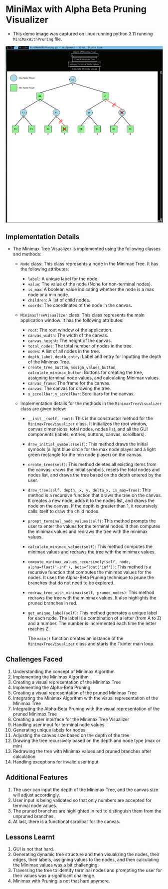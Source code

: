 # MiniMax with Alpha Beta Pruning Visualizer

- This demo image was captured on linux running python 3.11 running `MiniMaxWithPruning` file.

![demo-image](./images/demo.png)

## Implementation Details

- The Minimax Tree Visualizer is implemented using the following classes and methods:
  - `Node` class: This class represents a node in the Minimax Tree. It has the following attributes:
    - `label`: A unique label for the node.
    - `value`: The value of the node (None for non-terminal nodes).
    - `is_max`: A boolean value indicating whether the node is a max node or a min node.
    - `children`: A list of child nodes.
    - `coords`: The coordinates of the node in the canvas.
  - `MinimaxTreeVisualizer` class: This class represents the main application window. It has the following attributes:
    - `root`: The root window of the application.
    - `canvas_width`: The width of the canvas.
    - `canvas_height`: The height of the canvas.
    - `total_nodes`: The total number of nodes in the tree.
    - `nodes`: A list of all nodes in the tree.
    - `depth_label`, `depth_entry`: Label and entry for inputting the depth of the Minimax Tree.
    - `create_tree_button`, `assign_values_button`, `calculate_minimax_button`: Buttons for creating the tree, assigning terminal node values, and calculating Minimax values.
    - `canvas_frame`: The frame for the canvas.
    - `canvas`: The canvas for drawing the tree.
    - `x_scrollbar`, `y_scrollbar`: Scrollbars for the canvas.

  - Implementation details for the methods in the `MinimaxTreeVisualizer` class are given below:

    - `__init__(self, root)`: This is the constructor method for the `MinimaxTreeVisualizer` class. It initializes the root window, canvas dimensions, total nodes, nodes list, and all the GUI components (labels, entries, buttons, canvas, scrollbars).

    - `draw_initial_symbols(self)`: This method draws the initial symbols (a light blue circle for the max node player and a light green rectangle for the min node player) on the canvas.

    - `create_tree(self)`: This method deletes all existing items from the canvas, draws the initial symbols, resets the total nodes and nodes list, and draws the tree based on the depth entered by the user.

    - `draw_tree(self, depth, x, y, delta_x, is_max=True)`: This method is a recursive function that draws the tree on the canvas. It creates a new node, adds it to the nodes list, and draws the node on the canvas. If the depth is greater than 1, it recursively calls itself to draw the child nodes.

    - `prompt_terminal_node_values(self)`: This method prompts the user to enter the values for the terminal nodes. It then computes the minimax values and redraws the tree with the minimax values.

    - `calculate_minimax_values(self)`: This method computes the minimax values and redraws the tree with the minimax values.

    - `compute_minimax_values_recursively(self, node, alpha=float('-inf'), beta=float('inf'))`: This method is a recursive function that computes the minimax values for the nodes. It uses the Alpha-Beta Pruning technique to prune the branches that do not need to be explored.

    - `redraw_tree_with_minimax(self, pruned_nodes)`: This method redraws the tree with the minimax values. It also highlights the pruned branches in red.

    - `get_unique_label(self)`: This method generates a unique label for each node. The label is a combination of a letter (from A to Z) and a number. The number is incremented each time the letter reaches Z.

        The `main()` function creates an instance of the `MinimaxTreeVisualizer` class and starts the Tkinter main loop.

## Challenges Faced

1. Understanding the concept of Minimax Algorithm
2. Implementing the Minimax Algorithm
3. Creating a visual representation of the Minimax Tree
4. Implementing the Alpha-Beta Pruning
5. Creating a visual representation of the pruned Minimax Tree
6. Integrating the Minimax Algorithm with the visual representation of the Minimax Tree
7. Integrating the Alpha-Beta Pruning with the visual representation of the pruned Minimax Tree
8. Creating a user interface for the Minimax Tree Visualizer
9. Handling user input for terminal node values
10. Generating unique labels for nodes
11. Adjusting the canvas size based on the depth of the tree
12. Drawing the tree recursively based on the depth and node type (max or min)
13. Redrawing the tree with Minimax values and pruned branches after calculation
14. Handling exceptions for invalid user input

## Additional Features

1. The user can input the depth of the Minimax Tree, and the canvas size will adjust accordingly.
2. User input is being validated so that only numbers are accepted for terminal node values.
3. The pruned branches are highlighted in red to distinguish them from the unpruned branches.
4. At last, there is a functional scrollbar for the canvas.

## Lessons Learnt

1. GUI is not that hard.
2. Generating dynamic tree structure and then visualizing the nodes, their edges, their labels, assigning values to the nodes, and then calculating the Minimax values was a bit challenging.
3. Traversing the tree to identify terminal nodes and prompting the user for their values was a significant challenge.
4. Minimax with Pruning is not that hard anymore.
